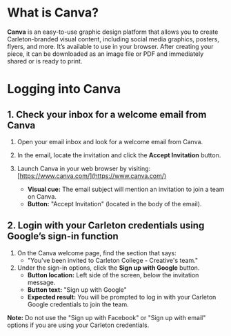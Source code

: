 # What is Canva?

**Canva** is an easy-to-use graphic design platform that allows you to create Carleton-branded visual content, including social media graphics, posters, flyers, and more. It’s available to use in your browser. After creating your piece, it can be downloaded as an image file or PDF and immediately shared or is ready to print.

# Logging into Canva

## 1. Check your inbox for a welcome email from Canva

1. Open your email inbox and look for a welcome email from Canva.
2. In the email, locate the invitation and click the **Accept Invitation** button.
3. Launch Canva in your web browser by visiting: [https://www.canva.com/](https://www.canva.com/)

   - **Visual cue:** The email subject will mention an invitation to join a team on Canva.
   - **Button:** "Accept Invitation" (located in the body of the email).

## 2. Login with your Carleton credentials using Google’s sign-in function

1. On the Canva welcome page, find the section that says:
   - "You've been invited to Carleton College - Creative's team."
2. Under the sign-in options, click the **Sign up with Google** button.
   - **Button location:** Left side of the screen, below the invitation message.
   - **Button text:** "Sign up with Google"
   - **Expected result:** You will be prompted to log in with your Carleton Google credentials to join the team.

**Note:** Do not use the "Sign up with Facebook" or "Sign up with email" options if you are using your Carleton credentials.